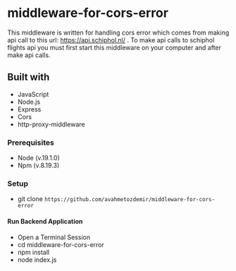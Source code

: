 # middleware-for-cors-error

This middleware is written for handling cors error which comes from making api call to this url: https://api.schiphol.nl/ . To make api calls to schiphol flights api you must first start this middleware on your computer and after make api calls.

## Built with

- JavaScript
- Node.js
- Express
- Cors
- http-proxy-middleware

### Prerequisites

- Node (v.19.1.0)
- Npm (v.8.19.3)

### Setup

- git clone `https://github.com/avahmetozdemir/middleware-for-cors-error`

#### Run Backend Application

- Open a Terminal Session
- cd middleware-for-cors-error
- npm install
- node index.js
